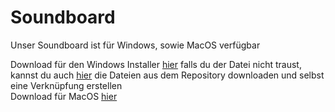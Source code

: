 # Soundboard

Unser Soundboard ist für Windows, sowie MacOS verfügbar

Download für den Windows Installer <a href="https://www.dropbox.com/s/i0ezlc00bjwbqb8/Soundboard%20Install.exe?dl=0" target="_blank">hier</a> falls du der Datei nicht traust, <br>kannst du auch <a href="https://github.com/Stupid-Clan/soundboard/archive/main.zip" target="_blank">hier</a> die Dateien aus dem Repository downloaden und selbst eine Verknüpfung erstellen
<br>
Download für MacOS <a href="https://www.dropbox.com/s/te3ybqu568eoynm/Soundboard.zip?dl=0" target="_blank">hier</a>
